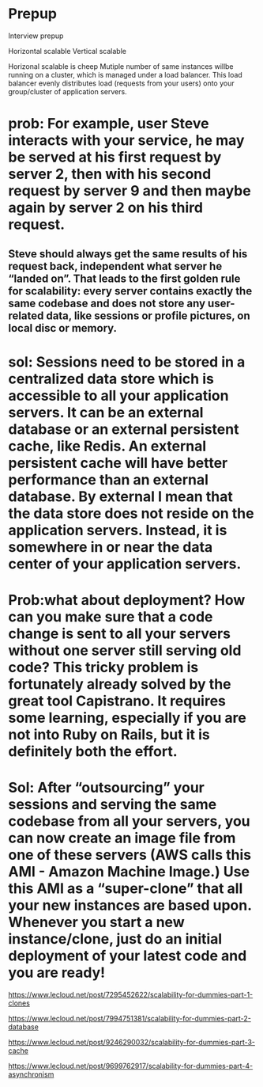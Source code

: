 # Prepup
Interview prepup

Horizontal scalable
Vertical scalable

Horizonal scalable is cheep
Mutiple number of same instances willbe running on a cluster, which is managed under a load balancer.
This load balancer evenly distributes load (requests from your users) onto your group/cluster of  application servers.

# prob: For example, user Steve interacts with your service, he may be served at his first request by server 2, then with his second request by server 9 and then maybe again by server 2 on his third request. 

## Steve should always get the same results of his request back, independent what server he  “landed on”. That leads to the first golden rule for scalability: every server contains exactly the same codebase and does not store any user-related data, like sessions or profile pictures, on local disc or memory. 

# sol: Sessions need to be stored in a centralized data store which is accessible to all your application servers. It can be an external database or an external persistent cache, like Redis. An external persistent cache will have better performance than an external database. By external I mean that the data store does not reside on the application servers. Instead, it is somewhere in or near the data center of your application servers. 

# Prob:what about deployment? How can you make sure that a code change is sent to all your servers without one server still serving old code? This tricky problem is fortunately already solved by the great tool Capistrano. It requires some learning, especially if you are not into Ruby on Rails, but it is definitely both the effort.

# Sol: After “outsourcing” your sessions and serving the same codebase from all your servers, you can now create an image file from one of these servers (AWS calls this AMI - Amazon Machine Image.) Use this AMI as a “super-clone” that all your new instances are based upon. Whenever you start a new instance/clone, just do an initial deployment of your latest code and you are ready!

https://www.lecloud.net/post/7295452622/scalability-for-dummies-part-1-clones


https://www.lecloud.net/post/7994751381/scalability-for-dummies-part-2-database



https://www.lecloud.net/post/9246290032/scalability-for-dummies-part-3-cache



https://www.lecloud.net/post/9699762917/scalability-for-dummies-part-4-asynchronism

